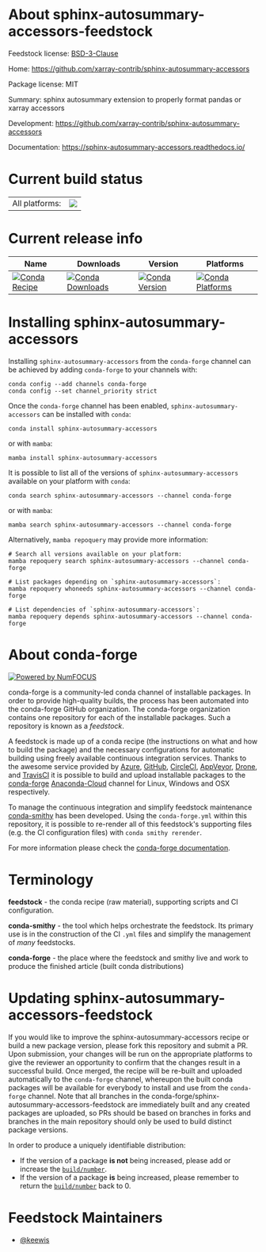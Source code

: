 About sphinx-autosummary-accessors-feedstock
============================================

Feedstock license: [BSD-3-Clause](https://github.com/conda-forge/sphinx-autosummary-accessors-feedstock/blob/main/LICENSE.txt)

Home: https://github.com/xarray-contrib/sphinx-autosummary-accessors

Package license: MIT

Summary: sphinx autosummary extension to properly format pandas or xarray accessors

Development: https://github.com/xarray-contrib/sphinx-autosummary-accessors

Documentation: https://sphinx-autosummary-accessors.readthedocs.io/

Current build status
====================


<table><tr><td>All platforms:</td>
    <td>
      <a href="https://dev.azure.com/conda-forge/feedstock-builds/_build/latest?definitionId=10453&branchName=main">
        <img src="https://dev.azure.com/conda-forge/feedstock-builds/_apis/build/status/sphinx-autosummary-accessors-feedstock?branchName=main">
      </a>
    </td>
  </tr>
</table>

Current release info
====================

| Name | Downloads | Version | Platforms |
| --- | --- | --- | --- |
| [![Conda Recipe](https://img.shields.io/badge/recipe-sphinx--autosummary--accessors-green.svg)](https://anaconda.org/conda-forge/sphinx-autosummary-accessors) | [![Conda Downloads](https://img.shields.io/conda/dn/conda-forge/sphinx-autosummary-accessors.svg)](https://anaconda.org/conda-forge/sphinx-autosummary-accessors) | [![Conda Version](https://img.shields.io/conda/vn/conda-forge/sphinx-autosummary-accessors.svg)](https://anaconda.org/conda-forge/sphinx-autosummary-accessors) | [![Conda Platforms](https://img.shields.io/conda/pn/conda-forge/sphinx-autosummary-accessors.svg)](https://anaconda.org/conda-forge/sphinx-autosummary-accessors) |

Installing sphinx-autosummary-accessors
=======================================

Installing `sphinx-autosummary-accessors` from the `conda-forge` channel can be achieved by adding `conda-forge` to your channels with:

```
conda config --add channels conda-forge
conda config --set channel_priority strict
```

Once the `conda-forge` channel has been enabled, `sphinx-autosummary-accessors` can be installed with `conda`:

```
conda install sphinx-autosummary-accessors
```

or with `mamba`:

```
mamba install sphinx-autosummary-accessors
```

It is possible to list all of the versions of `sphinx-autosummary-accessors` available on your platform with `conda`:

```
conda search sphinx-autosummary-accessors --channel conda-forge
```

or with `mamba`:

```
mamba search sphinx-autosummary-accessors --channel conda-forge
```

Alternatively, `mamba repoquery` may provide more information:

```
# Search all versions available on your platform:
mamba repoquery search sphinx-autosummary-accessors --channel conda-forge

# List packages depending on `sphinx-autosummary-accessors`:
mamba repoquery whoneeds sphinx-autosummary-accessors --channel conda-forge

# List dependencies of `sphinx-autosummary-accessors`:
mamba repoquery depends sphinx-autosummary-accessors --channel conda-forge
```


About conda-forge
=================

[![Powered by
NumFOCUS](https://img.shields.io/badge/powered%20by-NumFOCUS-orange.svg?style=flat&colorA=E1523D&colorB=007D8A)](https://numfocus.org)

conda-forge is a community-led conda channel of installable packages.
In order to provide high-quality builds, the process has been automated into the
conda-forge GitHub organization. The conda-forge organization contains one repository
for each of the installable packages. Such a repository is known as a *feedstock*.

A feedstock is made up of a conda recipe (the instructions on what and how to build
the package) and the necessary configurations for automatic building using freely
available continuous integration services. Thanks to the awesome service provided by
[Azure](https://azure.microsoft.com/en-us/services/devops/), [GitHub](https://github.com/),
[CircleCI](https://circleci.com/), [AppVeyor](https://www.appveyor.com/),
[Drone](https://cloud.drone.io/welcome), and [TravisCI](https://travis-ci.com/)
it is possible to build and upload installable packages to the
[conda-forge](https://anaconda.org/conda-forge) [Anaconda-Cloud](https://anaconda.org/)
channel for Linux, Windows and OSX respectively.

To manage the continuous integration and simplify feedstock maintenance
[conda-smithy](https://github.com/conda-forge/conda-smithy) has been developed.
Using the ``conda-forge.yml`` within this repository, it is possible to re-render all of
this feedstock's supporting files (e.g. the CI configuration files) with ``conda smithy rerender``.

For more information please check the [conda-forge documentation](https://conda-forge.org/docs/).

Terminology
===========

**feedstock** - the conda recipe (raw material), supporting scripts and CI configuration.

**conda-smithy** - the tool which helps orchestrate the feedstock.
                   Its primary use is in the construction of the CI ``.yml`` files
                   and simplify the management of *many* feedstocks.

**conda-forge** - the place where the feedstock and smithy live and work to
                  produce the finished article (built conda distributions)


Updating sphinx-autosummary-accessors-feedstock
===============================================

If you would like to improve the sphinx-autosummary-accessors recipe or build a new
package version, please fork this repository and submit a PR. Upon submission,
your changes will be run on the appropriate platforms to give the reviewer an
opportunity to confirm that the changes result in a successful build. Once
merged, the recipe will be re-built and uploaded automatically to the
`conda-forge` channel, whereupon the built conda packages will be available for
everybody to install and use from the `conda-forge` channel.
Note that all branches in the conda-forge/sphinx-autosummary-accessors-feedstock are
immediately built and any created packages are uploaded, so PRs should be based
on branches in forks and branches in the main repository should only be used to
build distinct package versions.

In order to produce a uniquely identifiable distribution:
 * If the version of a package **is not** being increased, please add or increase
   the [``build/number``](https://docs.conda.io/projects/conda-build/en/latest/resources/define-metadata.html#build-number-and-string).
 * If the version of a package **is** being increased, please remember to return
   the [``build/number``](https://docs.conda.io/projects/conda-build/en/latest/resources/define-metadata.html#build-number-and-string)
   back to 0.

Feedstock Maintainers
=====================

* [@keewis](https://github.com/keewis/)

